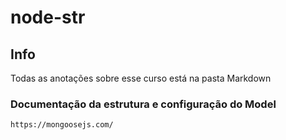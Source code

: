 # node-str

## Info

Todas as anotações sobre esse curso está na pasta Markdown

### Documentação da estrutura e configuração do Model

`https://mongoosejs.com/`
